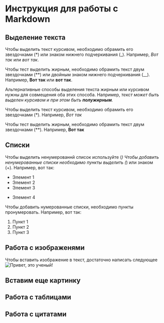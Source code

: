 # __Инструкция для работы с Markdown__

## Выделение текста
Чтобы выделить текст курсивом, необходимо обрамить его звездочками (*) или знаком нижнего подчеркивания (_). Например, *Вот так* или _вот так_.

Чтобы тест выделить жирным, необходимо обрамить текст двум звездочками (**) или двойным знаком нижнего подчеркивания (__). Например, **Вот так** или __вот так__.

Альтернативные способы выделения текста жирным или курсивом нужны для совмещения оба этих способа. Например, _текст может быть выделен курсивом и при этом быть **полужирным**._

Чтобы выделить текст курсивом, необходимо обрамить его звездочками (*). Например, *Вот так*

Чтобы тест выделить жирным, необходимо обрамить текст двум звездочками (**). Например, **Вот так**
## Списки

Чтобы выделить ненумерованнй список используйте  (*)
Чтобы добавить ненумерованные списки необходимо пункты выделить (*) или знаком (+). 
Например, вот так:
* Элемент 1
* Элемент 2
* Элемент 3
+ Элемент 4 

Чтобы добавить нумерованные списки, необходимо пункты пронумеровать. Например, вот так:
1. Пункт 1
2. Пункт 2
3. Пункт 3


## Работа с изображенями

Чтобы вставить изображение в текст, достаточно написать следующее ![Привет, это ученый!](123.jpg)

## Вставим еще картинку 



## Работа с таблицами

## Работа с цитатами

